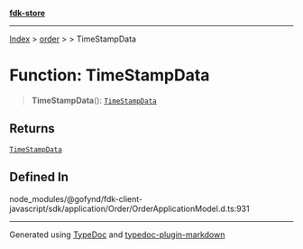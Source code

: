 [**fdk-store**](../../../README.md)
***

[Index](../../../API.md) > [order](../../README.md) > [<internal>](../README.md) > TimeStampData

# Function: TimeStampData

> **TimeStampData**(): [`TimeStampData`](../type-aliases/type-alias.TimeStampData.md)

## Returns

[`TimeStampData`](../type-aliases/type-alias.TimeStampData.md)

## Defined In

node\_modules/@gofynd/fdk-client-javascript/sdk/application/Order/OrderApplicationModel.d.ts:931

***
Generated using [TypeDoc](https://typedoc.org/) and [typedoc-plugin-markdown](https://www.npmjs.com/package/typedoc-plugin-markdown)
